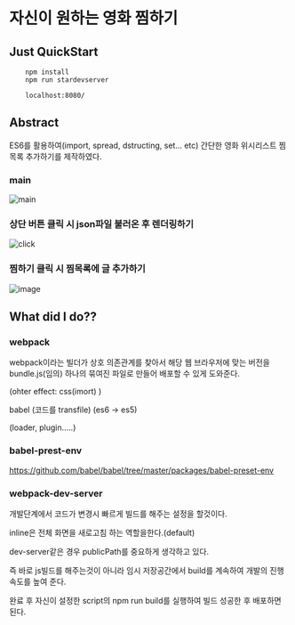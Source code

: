 # 자신이 원하는 영화 찜하기

## Just QuickStart 
```
    npm install 
    npm run stardevserver 

    localhost:8080/
```

## Abstract
ES6를 활용하여(import, spread, dstructing, set... etc) 간단한 영화 위시리스트 찜목록 추가하기를 제작하였다.
### main
![main](\image\main.PNG)
### 상단 버튼 클릭 시 json파일 불러온 후 렌더링하기
![click](\image\click.PNG)
### 찜하기 클릭 시 찜목록에 글 추가하기
![image](\image\ZZim.PNG)


## What did I do??
### webpack
webpack이라는 빌더가 상호 의존관계를 찾아서 해당 웹 브라우저에 맞는 버전을 bundle.js(임의) 하나의 묶여진 파일로 만들어 배포할 수 있게 도와준다.

(ohter effect: css(imort) )

babel (코드를 transfile) (es6 -> es5)

(loader, plugin.....)

### babel-prest-env

https://github.com/babel/babel/tree/master/packages/babel-preset-env

### webpack-dev-server
개발단계에서 코드가 변경시 빠르게 빌드를 해주는 설정을 할것이다.

inline은 전체 화면을 새로고침 하는 역할을한다.(default)

dev-server같은 경우 publicPath를 중요하게 생각하고 있다. 

즉 바로 js빌드를 해주는것이 아니라 임시 저장공간에서 build를 계속하여 개발의 진행속도를 높여 준다.

완료 후 자신이 설정한 script의 npm run build를 실행하여 빌드 성공한 후 배포하면 된다.





